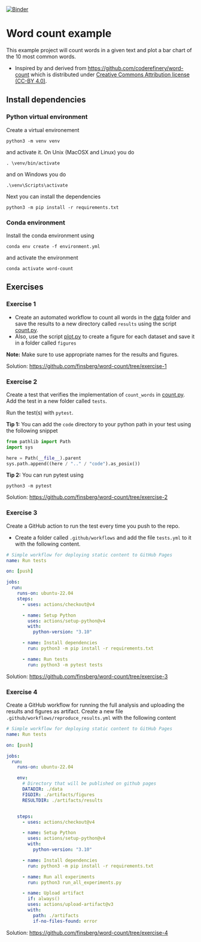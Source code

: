 [![Binder](https://mybinder.org/badge_logo.svg)](https://mybinder.org/v2/gh/finsberg/word-count/HEAD)

# Word count example

This example project will count words in a given text and plot a bar chart of the 10
most common words.

- Inspired by and derived from https://github.com/coderefinery/word-count
  which is distributed under
  [Creative Commons Attribution license (CC-BY 4.0)](https://creativecommons.org/licenses/by/4.0/).

## Install dependencies

### Python virtual environment
Create a virtual environement
```
python3 -m venv venv
```
and activate it. On Unix (MacOSX and Linux) you do
```
. \venv/bin/activate
```
and on Windows you do
```
.\venv\Scripts\activate
```
Next you can install the dependencies
```
python3 -m pip install -r requirements.txt
```

### Conda environment
Install the conda environment using
```
conda env create -f environment.yml
```
and activate the environment
```
conda activate word-count
```

## Exercises


### Exercise 1 

- Create an automated workflow to count all words in the [data](data) folder and save the results to a new directory called `results` using the script [count.py](code/count.py).
- Also, use the script [plot.py](code/plot.py) to create a figure for each dataset and save it in a folder called `figures`

**Note:** Make sure to use appropriate names for the results and figures. 

Solution: https://github.com/finsberg/word-count/tree/exercise-1


### Exercise 2

Create a test that verifies the implementation of `count_words` in [count.py](code/count.py). Add the test in a new folder called `tests`.

Run the test(s) with `pytest`.

**Tip 1:**
You can add the `code` directory to your python path in your test using the following snippet
```python
from pathlib import Path
import sys

here = Path(__file__).parent
sys.path.append((here / ".." / "code").as_posix())
```

**Tip 2:** You can run pytest using
```
python3 -m pytest
```

Solution: https://github.com/finsberg/word-count/tree/exercise-2

### Exercise 3
Create a GitHub action to run the test every time you push to the repo. 

- Create a folder called `.github/workflows` and add the file `tests.yml` to it with the following content.

```yml
# Simple workflow for deploying static content to GitHub Pages
name: Run tests

on: [push]

jobs:
  run:
    runs-on: ubuntu-22.04
    steps:
      - uses: actions/checkout@v4

      - name: Setup Python
        uses: actions/setup-python@v4
        with:
          python-version: "3.10"

      - name: Install dependencies
        run: python3 -m pip install -r requirements.txt

      - name: Run tests
        run: python3 -m pytest tests
```

Solution: https://github.com/finsberg/word-count/tree/exercise-3

### Exercise 4

Create a GitHub workflow for running the full analysis and uploading the results and figures as artifact. Create a new file `.github/workflows/reproduce_results.yml` with the following content

```yml
# Simple workflow for deploying static content to GitHub Pages
name: Run tests

on: [push]

jobs:
  run:
    runs-on: ubuntu-22.04

    env:
      # Directory that will be published on github pages
      DATADIR: ./data
      FIGDIR: ./artifacts/figures
      RESULTDIR: ./artifacts/results


    steps:
      - uses: actions/checkout@v4

      - name: Setup Python
        uses: actions/setup-python@v4
        with:
          python-version: "3.10"

      - name: Install dependencies
        run: python3 -m pip install -r requirements.txt

      - name: Run all experiments
        run: python3 run_all_experiments.py

      - name: Upload artifact
        if: always()
        uses: actions/upload-artifact@v3
        with:
          path: ./artifacts
          if-no-files-found: error

```

Solution: https://github.com/finsberg/word-count/tree/exercise-4